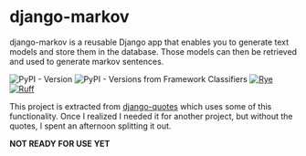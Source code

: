 # django-markov

django-markov is a reusable Django app that enables you to generate text models and store
them in the database. Those models can then be retrieved and used to generate markov sentences.

![PyPI - Version](https://img.shields.io/pypi/v/django-markov)
![PyPI - Versions from Framework Classifiers](https://img.shields.io/pypi/frameworkversions/django/:packageName)
[![Rye](https://img.shields.io/endpoint?url=https://raw.githubusercontent.com/astral-sh/rye/main/artwork/badge.json)](https://rye-up.com)
[![Ruff](https://img.shields.io/endpoint?url=https://raw.githubusercontent.com/astral-sh/ruff/main/assets/badge/v2.json)](https://github.com/astral-sh/ruff)

This project is extracted from [django-quotes](https://github.com/andrlik/django-quotes) which
uses some of this functionality. Once I realized I needed it for another project, but without
the quotes, I spent an afternoon splitting it out.

**NOT READY FOR USE YET**
